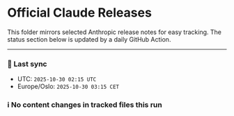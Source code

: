 # Official Claude Releases

This folder mirrors selected Anthropic release notes for easy tracking.
The status section below is updated by a daily GitHub Action.


---

<!-- sync-status:start -->

### 🔄 Last sync
- UTC: `2025-10-30 02:15 UTC`
- Europe/Oslo: `2025-10-30 03:15 CET`

### ℹ️ No content changes in tracked files this run

<!-- sync-status:end -->
















